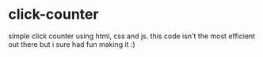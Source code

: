 # click-counter
simple click counter using html, css and js. 
this code isn't the most efficient out there but i sure had fun making it :)
